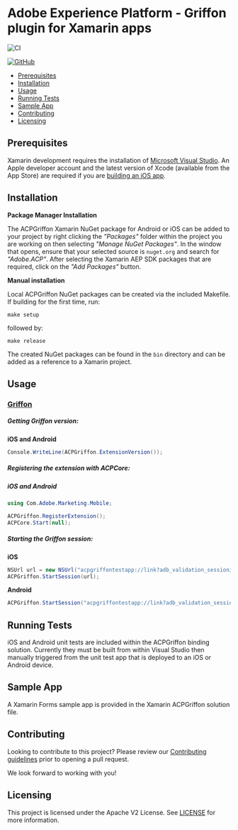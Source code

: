 # Adobe Experience Platform - Griffon plugin for Xamarin apps

![CI](https://github.com/adobe/xamarin-acpgriffon/workflows/CI/badge.svg)

[![GitHub](https://img.shields.io/github/license/adobe/xamarin-acpgriffon)](https://github.com/adobe/xamarin-acpgriffon/blob/master/LICENSE)

- [Prerequisites](#prerequisites)
- [Installation](#installation)
- [Usage](#usage)
- [Running Tests](#running-tests)
- [Sample App](#sample-app)
- [Contributing](#contributing)
- [Licensing](#licensing)

## Prerequisites

Xamarin development requires the installation of [Microsoft Visual Studio](https://visualstudio.microsoft.com/downloads/). An Apple developer account and the latest version of Xcode (available from the App Store) are required if you are [building an iOS app](https://docs.microsoft.com/en-us/visualstudio/mac/installation?view=vsmac-2019).

## Installation

**Package Manager Installation**

The ACPGriffon Xamarin NuGet package for Android or iOS can be added to your project by right clicking the *_"Packages"_* folder within the project you are working on then selecting *_"Manage NuGet Packages"_*. In the window that opens, ensure that your selected source is `nuget.org` and search for *_"Adobe.ACP"_*. After selecting the Xamarin AEP SDK packages that are required, click on the *_"Add Packages"_* button.

**Manual installation**

Local ACPGriffon NuGet packages can be created via the included Makefile. If building for the first time, run:

```
make setup
```

followed by:

```
make release
```

The created NuGet packages can be found in the `bin` directory and can be added as a reference to a Xamarin project.

## Usage
### [Griffon](https://aep-sdks.gitbook.io/docs/beta/project-griffon)
##### Getting Griffon version:

**iOS and Android**

```c#
Console.WriteLine(ACPGriffon.ExtensionVersion());
```

##### Registering the extension with ACPCore:  

  ##### **iOS** and Android

```c#
using Com.Adobe.Marketing.Mobile;

ACPGriffon.RegisterExtension();
ACPCore.Start(null);
```

##### Starting the Griffon session:

**iOS**

```c#
NSUrl url = new NSUrl("acpgriffontestapp://link?adb_validation_sessionid=session_id");
ACPGriffon.StartSession(url);
```

**Android**

```c#
ACPGriffon.StartSession("acpgriffontestapp://link?adb_validation_sessionid=session_id");
```

## Running Tests

iOS and Android unit tests are included within the ACPGriffon binding solution. Currently they must be built from within Visual Studio then manually triggered from the unit test app that is deployed to an iOS or Android device.

## Sample App

A Xamarin Forms sample app is provided in the Xamarin ACPGriffon solution file.

## Contributing

Looking to contribute to this project? Please review our [Contributing guidelines](.github/CONTRIBUTING.md) prior to opening a pull request.  

We look forward to working with you!

## Licensing
This project is licensed under the Apache V2 License. See [LICENSE](LICENSE) for more information.
